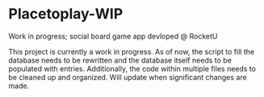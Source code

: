 Placetoplay-WIP
===============

Work in progress; social board game app devloped @ RocketU


This project is currently a work in progress. As of now, the script to fill the database needs to be rewritten and the database itself needs to be populated with entries.
Additionally, the code within multiple files needs to be cleaned up and organized. Will update when significant changes are made.
